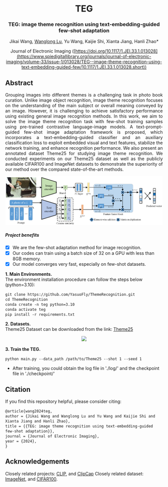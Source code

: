 <div align="center">
<h1>TEG </h1>
<h3>TEG: image theme recognition using text-embedding-guided few-shot adaptation</h3>

Jikai Wang, [Wanglong Lu](https://longlongaaago.github.io/), Yu Wang, Kaijie Shi, Xianta Jiang, Hanli Zhao\*

Journal of Electronic Imaging ([https://doi.org/10.1117/1.JEI.33.1.013028](https://www.spiedigitallibrary.org/journals/journal-of-electronic-imaging/volume-33/issue-1/013028/TEG--image-theme-recognition-using-text-embedding-guided-few/10.1117/1.JEI.33.1.013028.short))

</div>

## Abstract
<div style="text-align: justify"> Grouping images into different themes is a challenging task in photo book curation. Unlike image object recognition, image theme recognition focuses on the understanding of the main subject or overall meaning conveyed by an image. However, it is challenging to achieve satisfactory performance using existing general image recognition methods. In this work, we aim to solve the image theme recognition task with few-shot training samples using pre-trained contrastive language-image models. A text-prompt-guided few-shot image adaptation framework is proposed, which incorporates a text-embedding-guided classifier and an auxiliary classification loss to exploit embedded visual and text features, stabilize the network training, and enhance recognition performance. We also present an annotated dataset Theme25 for studying image theme recognition. We conducted experiments on our Theme25 dataset as well as the publicly available CIFAR100 and ImageNet datasets to demonstrate the superiority of our method over the compared state-of-the-art methods.</div>

<p align="center">
  <img src="assets/framework.png" width="800"/>
</p>

##### Project benefits
- [x] We are the few-shot adaptation method for image recognition.
- [x] Our codes can train using a batch size of 32 on a GPU with less than 8GB memory.
- [x] Our model converges very fast, especially on few-shot datasets.

**1. Main Environments.** </br>
The environment installation procedure can follow the steps below (python=3.10):</br>
```
git clone https://github.com/YasuoFly/ThemeRecognition.git
cd ThemeRecognition
conda create -n teg python=3.10
conda activate teg
pip install -r requirements.txt
```

**2. Datasets.** </br>
Theme25 Dataset can be downloaded from the link: [Theme25](https://drive.google.com/file/d/1B3CD4iv4PJEuiB16_stwfroz5TtH0W1F/view?usp=drive_link)

<p align="center">
  <img src="assets/dataset_example.png" width="800"/>
</p>

**3. Train the TEG.**
```
python main.py --data_path /path/to/Theme25 --shot 1 --seed 1
```
- After training, you could obtain the log file in './log/' and the checkpoint file in './checkpoint/'

## Citation
If you find this repository helpful, please consider citing: </br>
```
@article{wang2024teg,
author = {Jikai Wang and Wanglong Lu and Yu Wang and Kaijie Shi and Xianta Jiang and Hanli Zhao},
title = {{TEG: image theme recognition using text-embedding-guided few-shot adaptation}},
journal = {Journal of Electronic Imaging},
year = {2024},
}
```
## Acknowledgements
Closely related projects:
[CLIP](https://github.com/openai/CLIP), and [ClipCap](https://github.com/rmokady/CLIP_prefix_caption)
Closely related dataset:
[ImageNet](https://image-net.org/), and [CIFAR100](https://www.cs.toronto.edu/~kriz/cifar.html).

